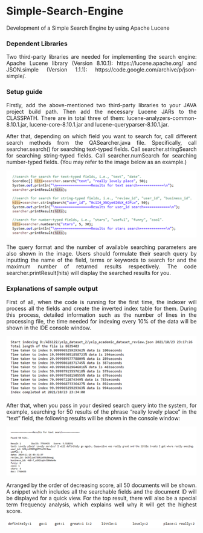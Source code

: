 # Simple-Search-Engine
 Development of a Simple Search Engine by using Apache Lucene   
### Dependent Libraries
<p align="justify">Two third-party libraries are needed for implementing the search engine: Apache Lucene library (Version 8.10.1): https://lucene.apache.org/ and JSON.simple (Version 1.1.1): https://code.google.com/archive/p/json-simple/.</p>

### Setup guide
<p align="justify">Firstly, add the above-mentioned two third-party libraries to your JAVA project build path. Then add the necessary Lucene JARs to the CLASSPATH. There are in total three of them: lucene-analyzers-common-8.10.1.jar, lucene-core-8.10.1.jar and lucene-queryparser-8.10.1.jar. </p>
<p align="justify">After that, depending on which field you want to search for, call different search methods from the QASearcher.java file. Specifically, call searcher.search() for searching text-typed fields. Call searcher.stringSearch for searching string-typed fields. Call searcher.numSearch for searching number-typed fields. (You may refer to the image below as an example.)</p>

![Picture1](Images/Picture1.png)

<p align="justify">The query format and the number of available searching parameters are also shown in the image. Users should formulate their search query by inputting the name of the field, terms or keywords to search for and the maximum number of returned results respectively. The code searcher.printResult(hits) will display the searched results for you. </p>

### Explanations of sample output
<p align="justify">First of all, when the code is running for the first time, the indexer will process all the fields and create the inverted index table for them. During this process, detailed information such as the number of lines in the processing file, the time needed for indexing every 10% of the data will be shown in the IDE console window. </p>

![Picture2](Images/Picture2.png)

<p align="justify">After that, when you pass in your desired search query into the system, for example, searching for 50 results of the phrase “really lovely place” in the “text” field, the following results will be shown in the console window:</p>

![Picture3](Images/Picture3.png)


<p align="justify">Arranged by the order of decreasing score, all 50 documents will be shown. A snippet which includes all the searchable fields and the document ID will be displayed for a quick view. For the top result, there will also be a special term frequency analysis, which explains well why it will get the highest score.</p>

![Picture4](Images/Picture4.png)




